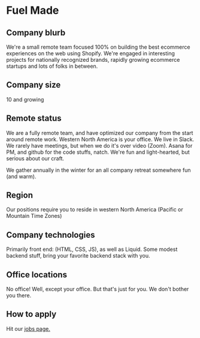 # Fuel Made

## Company blurb

We're a small remote team focused 100% on building the best ecommerce experiences on the web using Shopify. We're engaged in interesting projects for nationally recognized brands, rapidly growing ecommerce startups and lots of folks in between.

## Company size

10 and growing

## Remote status

We are a fully remote team, and have optimized our company from the start around remote work. Western North America is your office. We live in Slack. We rarely have meetings, but when we do it's over video (Zoom). Asana for PM, and github for the code stuffs, natch. We're fun and light-hearted, but serious about our craft.

We gather annually in the winter for an all company retreat somewhere fun (and warm).

## Region

Our positions require you to reside in western North America (Pacific or Mountain Time Zones)

## Company technologies

Primarily front end: (HTML, CSS, JS), as well as Liquid. Some modest backend stuff, bring your favorite backend stack with you.

## Office locations

No office! Well, except your office. But that's just for you. We don't bother you there.

## How to apply

Hit our [jobs page.](https://fuelmade.com/pages/jobs)
